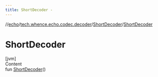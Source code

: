 ```yaml
---
title: ShortDecoder -
---
```

//[echo](../../index.md)/[tech.whence.echo.codec.decoder](../index.md)/[ShortDecoder](index.md)/[ShortDecoder](-short-decoder.md)



# ShortDecoder  
[jvm]  
Content  
fun [ShortDecoder](-short-decoder.md)()  



